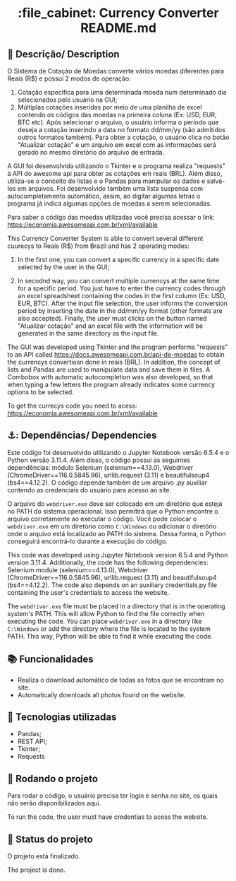 <h1 align="center">:file_cabinet: Currency Converter README.md</h1>

## :memo: Descrição/ Description
O Sistema de Cotação de Moedas converte vários moedas diferentes para Reais (R$) e possui 2 modos de operação:
1) Cotação específica para uma determinada moeda num determinado dia selecionados pelo usuário na GUI;
2) Múltiplas cotações inseridas por meio de uma planilha de excel contendo os códigos das moedas na primeira coluna (Ex: USD, EUR, BTC etc). Após selecionar o arquivo, o usuário informa o período que deseja a cotação inserindo a data no formato dd/mm/yy (são admitidos outros formatos também). Para obter a cotação, o usuário clica no botão "Atualizar cotação" e um arquivo em excel com as informações será gerado no mesmo diretório do arquivo de entrada.

A GUI foi desenvolvida utilizando o Tkinter e o programa realiza "requests" à API do awesome api para obter as cotações em reais (BRL). Além disso, utiliza-se o conceito de listas e o Pandas para manipular os dados e salvá-los em arquivos. Foi desenvolvido também uma lista suspensa com autocompletamento automático, assim, ao digitar algumas letras o programa já indica algumas opções de moedas a serem selecionadas.

Para saber o código das moedas utilizadas você precisa acessar o link: https://economia.awesomeapi.com.br/xml/available

This Currency Converter System is able to convert several different cuurecys to Reais (R$) from Brazil and has 2 operating modes:
1) In the first one, you can convert a specific currency in a specific date selected by the user in the GUI;

2) In secodnd way, you can convert multiple currencys at the same time for a specific period. You just have to enter the currency codes  through an excel spreadsheet containing the codes in the first column (Ex: USD, EUR, BTC). After the input file selection, the user informs the conversion period by inserting the date in the dd/mm/yy format (other formats are also accepted). Finally, the user must clicks on the button named "Atualizar cotação" and an excel file with the information will be generated in the same directory as the input file.

The GUI was developed using Tkinter and the program performs "requests" to an API called https://docs.awesomeapi.com.br/api-de-moedas to obtain the currencys convertiosn done in reais (BRL). In addition, the concept of lists and Pandas are used to manipulate data and save them in files. A Combobox with automatic autocompletion was also developed, so that when typing a few letters the program already indicates some currency options to be selected.

To get the currecys code you need to acess: https://economia.awesomeapi.com.br/xml/available

## ⚓: Dependências/ Dependencies
Este código foi desenvolvido utilizando o Jupyter Notebook versão 6.5.4 e o Python versão 3.11.4. Além disso, o código possui as seguintes dependências: módulo Selenium (selenium==4.13.0), Webdriver (ChromeDriver==116.0.5845.96), urllib.request (3.11) e beautifulsoup4 (bs4==4.12.2). O código depende também de um arquivo .py auxiliar contendo as credenciais do usuário para acesso ao site.

O arquivo do `webdriver.exe` deve ser colocado em um diretório que esteja no PATH do sistema operacional. Isso permitirá que o Python encontre o arquivo corretamente ao executar o código. Você pode colocar o `webdriver.exe` em um diretório como `C:\Windows` ou adicionar o diretório onde o arquivo está localizado ao PATH do sistema. Dessa forma, o Python conseguirá encontrá-lo durante a execução do código.

This code was developed using Jupyter Notebook version 6.5.4 and Python version 3.11.4. Additionally, the code has the following dependencies: Selenium module (selenium==4.13.0), Webdriver (ChromeDriver==116.0.5845.96), urllib.request (3.11) and beautifulsoup4 (bs4==4.12.2). The code also depends on an auxiliary credentials.py file containing the user's credentials to access the website.

The `webdriver.exe` file must be placed in a directory that is in the operating system's PATH. This will allow Python to find the file correctly when executing the code. You can place `webdriver.exe` in a directory like `C:\Windows` or add the directory where the file is located to the system PATH. This way, Python will be able to find it while executing the code.

## :books: Funcionalidades
* Realiza o download automático de todas as fotos que se encontram no site.
* Automatically downloads all photos found on the website.
 
## :wrench: Tecnologias utilizadas
* Pandas;
* REST API;
* Tkinter;
* Requests

## :rocket: Rodando o projeto
Para rodar o código, o usuário precisa ter login e senha no site, os quais não serão disponibilizados aqui.

To run the code, the user must have credentias to acess the website.

## :dart: Status do projeto
O projeto está finalizado.

The project is done.
